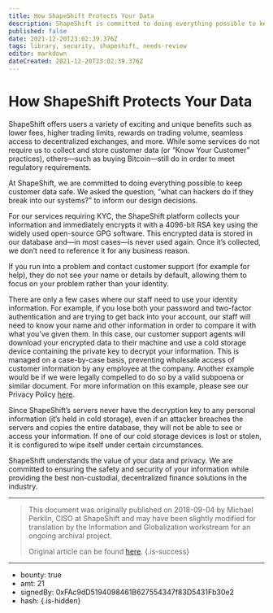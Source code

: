 ```yaml
---
title: How ShapeShift Protects Your Data
description: ShapeShift is committed to doing everything possible to keep customer data safe
published: false
date: 2021-12-20T23:02:39.376Z
tags: library, security, shapeshift, needs-review
editor: markdown
dateCreated: 2021-12-20T23:02:39.376Z
---
```


# How ShapeShift Protects Your Data

ShapeShift offers users a variety of exciting and unique benefits such as lower fees, higher trading limits, rewards on trading volume, seamless access to decentralized exchanges, and more. While some services do not require us to collect and store customer data (or “Know Your Customer” practices), others—such as buying Bitcoin—still do in order to meet regulatory requirements.

At ShapeShift, we are committed to doing everything possible to keep customer data safe. We asked the question, “what can hackers do if they break into our systems?” to inform our design decisions.

For our services requiring KYC, the ShapeShift platform collects your information and immediately encrypts it with a 4096-bit RSA key using the widely used open-source GPG software. This encrypted data is stored in our database and—in most cases—is never used again. Once it’s collected, we don’t need to reference it for any business reason.

If you run into a problem and contact customer support (for example for help), they do not see your name or details by default, allowing them to focus on your problem rather than your identity.

There are only a few cases where our staff need to use your identity information. For example, if you lose both your password and two-factor authentication and are trying to get back into your account, our staff will need to know your name and other information in order to compare it with what you’ve given them. In this case, our customer support agents will download your encrypted data to their machine and use a cold storage device containing the private key to decrypt your information. This is managed on a case-by-case basis, preventing wholesale access of customer information by any employee at the company. Another example would be if we were legally compelled to do so by a valid subpoena or similar document. For more information on this example, please see our Privacy Policy [here](https://shapeshift.com/privacy).

Since ShapeShift’s servers never have the decryption key to any personal information (it’s held in cold storage), even if an attacker breaches the servers and copies the entire database, they will not be able to see or access your information. If one of our cold storage devices is lost or stolen, it is configured to wipe itself under certain circumstances.

ShapeShift understands the value of your data and privacy. We are committed to ensuring the safety and security of your information while providing the best non-custodial, decentralized finance solutions in the industry.<br/>

---

> This document was originally published on 2018-09-04 by Michael Perklin, CISO at ShapeShift and may have been slightly modified for translation by the Information and Globalization workstream for an ongoing archival project.
>
> Original article can be found [here](https://shapeshift.com/library/how-shapeshift-protects-your-data).
{.is-success}

---

- bounty: true
- amt: 21
- signedBy: 0xFAc9dD5194098461B627554347f83D5431Fb30e2
- hash: 
{.is-hidden}